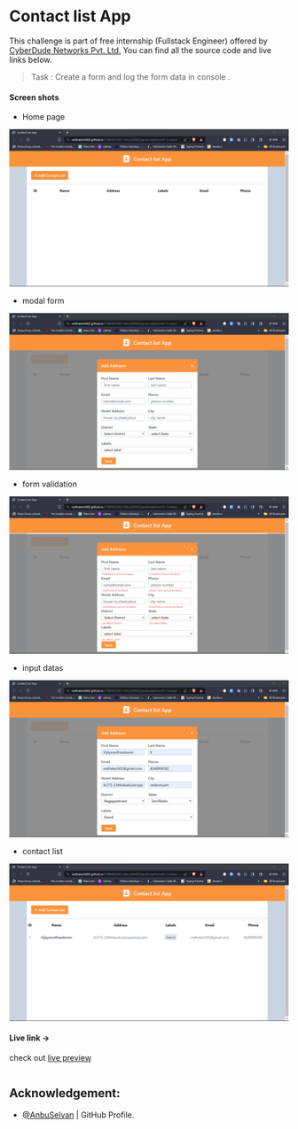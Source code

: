 # Contact list App

This challenge is part of free internship (Fullstack Engineer) offered by [CyberDude Networks Pvt. Ltd.](https://cyberdudenetworks.com) You can find all the source code and live links below.

> Task : Create a form and log the form data in console .

#### Screen shots

- <p>Home page</p>

![IMAGE ALT TEXT](./screenshots/home.png)

- <p>modal form</p>

![IMAGE ALT TEXT](./screenshots/modal.png)

- <p>form validation</p>

![IMAGE ALT TEXT](./screenshots/validation.png)

- <p>input datas</p>

![IMAGE ALT TEXT](./screenshots/data.png)

- <p>contact list</p>

![IMAGE ALT TEXT](./screenshots/contactlist.png)

#### Live link ->

check out [live preview ](https://vedhatech002.github.io/CYBERDUDE-CHALLENGES/javaScriptDom/01-Contact-list-forms/dist/)

```js

```

## Acknowledgement:

- [@AnbuSelvan](https://github.com/anburocky3) | GitHub Profile.
